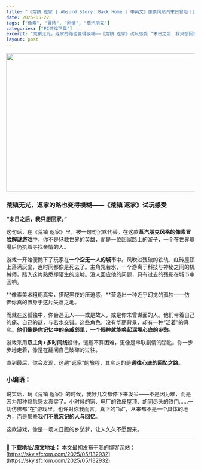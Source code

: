 ```yaml
---
title: "《荒镇 返家 | Absurd Story: Back Home | 中英文》像素风蒸汽末日冒险丨归家的路，通往记忆深处"
date: 2025-05-22
tags: ["像素", "冒险", "剧情", "蒸汽朋克"]
categories: ["PC游戏下载"]
excerpt: "荒镇无光，返家的路也变得模糊——《荒镇 返家》试玩感受 “末日之后，我只想回家。” 这句话，在《荒镇 返家》里，被一句句沉默代替。在这款蒸汽朋克风格的像素冒险解谜游戏中，你不是拯救世界的英雄，而是一位回家路上的游子，一个在世界崩塌后仍执着寻找亲情的人。 游戏一开始便抛下了玩家在一个空无一人的城市中。&hellip;"
layout: post
---
```


<img class="aligncenter size-full wp-image-132933" src="https://sky.sfcrom.com/wp-content/uploads/2025/05/2025052201082122.webp" alt="" width="660" height="370" />
<h3 data-start="59" data-end="90">荒镇无光，返家的路也变得模糊——《荒镇 返家》试玩感受</h3>
<p data-start="92" data-end="109"><strong data-start="92" data-end="109">“末日之后，我只想回家。”</strong></p>
<p data-start="111" data-end="199">这句话，在《荒镇 返家》里，被一句句沉默代替。在这款<strong data-start="137" data-end="156">蒸汽朋克风格的像素冒险解谜游戏</strong>中，你不是拯救世界的英雄，而是一位回家路上的游子，一个在世界崩塌后仍执着寻找亲情的人。</p>
<p data-start="201" data-end="316">游戏一开始便抛下了玩家在<strong data-start="213" data-end="226">一个空无一人的城市</strong>中。风吹过残破的铁轨、红砖屋顶上落满灰尘，连时间都像是死去了。主角咒若水，一个游离于科技与神秘之间的机械师，踏入这片熟悉却陌生的废墟。没人回应他的问题，只有过去的残影在城市中回响。</p>
<p data-start="318" data-end="369">**像素美术粗粝真实，搭配黑夜的压迫感，**营造出一种近乎幻觉的孤独——仿佛你真的置身于这片失落之地。</p>
<p data-start="371" data-end="479">而就在这孤独中，你会遇见人——或是故人，或是你未曾谋面的人。他们带着自己的痛、自己的谜，与若水交错。这些角色，没有华丽背景，却有一种“活着”的真实。<strong data-start="445" data-end="479">他们像是你记忆中的亲戚邻里，一个眼神就能唤起深埋心底的乡愁。</strong></p>
<p data-start="481" data-end="539">游戏采用<strong data-start="485" data-end="497">双主角+多时间线</strong>设计，谜题不算困难，更像是串联剧情的钥匙。你一步步地走着，像是在翻阅自己破碎的过往。</p>
<p data-start="541" data-end="580">直到最后，你会发现，这趟“返家”的旅程，其实走的是<strong data-start="566" data-end="579">通往心底的回忆之路</strong>。</p>

<h3 data-start="644" data-end="652">小编语：</h3>
<p data-start="654" data-end="785">说实话，玩《荒镇 返家》的时候，我好几次都停下来发呆——不是因为难，而是因为那种熟悉感太真实了。小时候的家、电厂的铁皮屋顶、胡同尽头的铁门……一切仿佛都“在”游戏里。也许对你我而言，真正的“家”，从来都不是一个具体的地方，而是那些<strong data-start="769" data-end="784">我们不愿忘记的人与回忆</strong>。</p>
<p data-start="787" data-end="813" data-is-last-node="" data-is-only-node="">这款游戏，像是一场末日版的乡愁梦，让人久久不愿醒来。</p>

---
📖 **下载地址/原文地址：** 本文最初发布于我的博客网站：[https://sky.sfcrom.com/2025/05/132932](https://sky.sfcrom.com/2025/05/132932)
